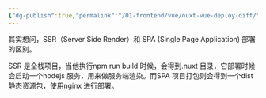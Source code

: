 ```yaml
---
{"dg-publish":true,"permalink":"/01-frontend/vue/nuxt-vue-deploy-diff/","created":"2024-06-04T10:19:23.058+08:00","updated":"2024-06-04T11:05:07.658+08:00"}
---
```


其实想问，SSR（Server Side Render）和 SPA (Single Page Application) 部署的区别。

SSR 是全栈项目，当他执行npm run build 时候，会得到.nuxt 目录，它部署时候会启动一个nodejs 服务，用来做服务端渲染。而SPA 项目打包则会得到一个dist 静态资源包，使用nginx 进行部署。  